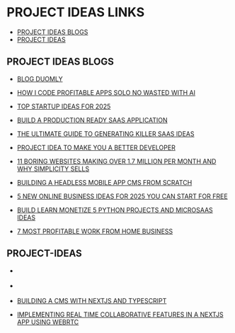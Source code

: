 # PROJECT IDEAS LINKS

- [PROJECT IDEAS BLOGS](#project-ideas-blogs)
- [PROJECT IDEAS](#project-ideas)

## PROJECT IDEAS BLOGS

- [BLOG DUOMLY](https://www.blog.duomly.com/)
- [HOW I CODE PROFITABLE APPS SOLO NO WASTED WITH AI](https://mitaboost.medium.com/how-i-code-profitable-apps-solo-no-wasted-time-with-ai-5a5751d2cf74)
- [TOP STARTUP IDEAS FOR 2025](https://freedium.cfd/https://marshallhargrave.medium.com/top-startup-ideas-for-2025-sourced-from-reddit-2268d445540e)
- [BUILD A PRODUCTION READY SAAS APPLICATION](https://dev.to/encore/build-a-production-ready-saas-application-44nb?ref=dailydev)
- [THE ULTIMATE GUIDE TO GENERATING KILLER SAAS IDEAS](https://blog.stackademic.com/the-ultimate-guide-to-generating-killer-saas-ideas-in-2024-e02a4290bcc0?gi=aba7e1b2d5ec)
- [PROJECT IDEA TO MAKE YOU A BETTER DEVELOPER](https://dev.to/tamerlang/project-ideas-to-make-you-a-better-developer-37l3)

- [11 BORING WEBSITES MAKING OVER 1.7 MILLION PER MONTH AND WHY SIMPLICITY SELLS](https://medium.com/@datasciencenexus/11-boring-websites-making-over-1-7-million-per-month-and-why-simplicity-sells-9ac481cb0469)

- [BUILDING A HEADLESS MOBILE APP CMS FROM SCRATCH](https://medium.com/stories-from-upstatement/building-a-headless-mobile-app-cms-from-scratch-bab2d17744d9)

- [5 NEW ONLINE BUSINESS IDEAS FOR 2025 YOU CAN START FOR FREE](https://mitaboost.medium.com/5-new-online-business-ideas-for-2025-you-can-start-for-free-4d13a3081c88)
- [BUILD LEARN MONETIZE 5 PYTHON PROJECTS AND MICROSAAS IDEAS](https://mostsignificant.github.io/2024/12/15/build-learn-monetize-5-python-projects-and-microsaas-ideas-for-2025.html)
- [7 MOST PROFITABLE WORK FROM HOME BUSINESS](https://medium.com/mrcollins-life-hub/7-most-profitable-work-from-home-business-ideas-for-2025-make-money-online-c0110931f99a)

## PROJECT-IDEAS

- [](https://medium.com/swlh/4-boring-startup-ideas-screaming-to-be-built-and-how-to-build-them-f267c7d539da)
- [](https://medium.com/@shivanshudev/7-open-source-saas-tech-stack-for-startups-e483e71fc133)
- [BUILDING A CMS WITH NEXTJS AND TYPESCRIPT](https://medium.com/@mohantaankit2002/building-a-cms-with-next-js-and-typescript-6211abb488e4)

- [IMPLEMENTING REAL TIME COLLABORATIVE FEATURES IN A NEXTJS APP USING WEBRTC](https://medium.com/@mohantaankit2002/implementing-real-time-collaborative-features-in-a-next-js-app-using-webrtc-fe5c97cb9e86)

